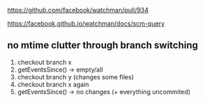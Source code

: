 https://github.com/facebook/watchman/pull/934

https://facebook.github.io/watchman/docs/scm-query

## no mtime clutter through branch switching

1. checkout branch x
2. getEventsSince() -> empty/all
3. checkout branch y (changes some files)
4. checkout branch x again
5. getEventsSince() -> no changes (+ everything uncommited)
